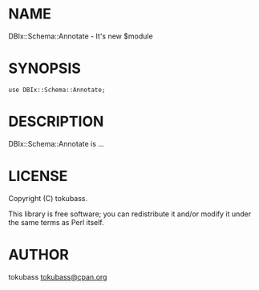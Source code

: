 # NAME

DBIx::Schema::Annotate - It's new $module

# SYNOPSIS

    use DBIx::Schema::Annotate;

# DESCRIPTION

DBIx::Schema::Annotate is ...

# LICENSE

Copyright (C) tokubass.

This library is free software; you can redistribute it and/or modify
it under the same terms as Perl itself.

# AUTHOR

tokubass <tokubass@cpan.org>
